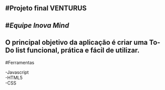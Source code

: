 #Projeto final VENTURUS
---
#*Equipe Inova Mind*
---
O principal objetivo da aplicação é criar uma To-Do list funcional, prática e fácil de utilizar.
---

#Ferramentas

-Javascript
<br>
-HTML5
<br>
-CSS
